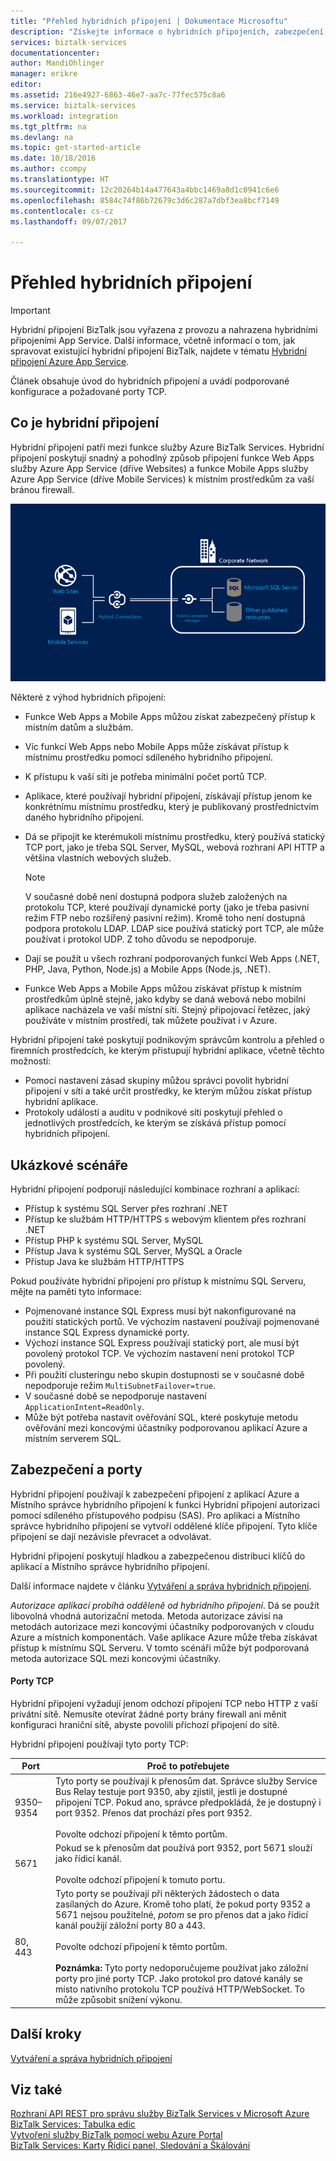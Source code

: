 ```yaml
---
title: "Přehled hybridních připojení | Dokumentace Microsoftu"
description: "Získejte informace o hybridních připojeních, zabezpečení, portech TCP a podporovaných konfiguracích. MABS, WABS."
services: biztalk-services
documentationcenter: 
author: MandiOhlinger
manager: erikre
editor: 
ms.assetid: 216e4927-6863-46e7-aa7c-77fec575c8a6
ms.service: biztalk-services
ms.workload: integration
ms.tgt_pltfrm: na
ms.devlang: na
ms.topic: get-started-article
ms.date: 10/18/2016
ms.author: ccompy
ms.translationtype: HT
ms.sourcegitcommit: 12c20264b14a477643a4bbc1469a8d1c0941c6e6
ms.openlocfilehash: 8584c74f86b72679c3d6c287a7dbf3ea8bcf7149
ms.contentlocale: cs-cz
ms.lasthandoff: 09/07/2017

---
```

# <a name="hybrid-connections-overview"></a>Přehled hybridních připojení

> [!IMPORTANT]
> Hybridní připojení BizTalk jsou vyřazena z provozu a nahrazena hybridními připojeními App Service. Další informace, včetně informací o tom, jak spravovat existující hybridní připojení BizTalk, najdete v tématu [Hybridní připojení Azure App Service](../app-service/app-service-hybrid-connections.md).

Článek obsahuje úvod do hybridních připojení a uvádí podporované konfigurace a požadované porty TCP.

## <a name="what-is-a-hybrid-connection"></a>Co je hybridní připojení
Hybridní připojení patří mezi funkce služby Azure BizTalk Services. Hybridní připojení poskytují snadný a pohodlný způsob připojení funkce Web Apps služby Azure App Service (dříve Websites) a funkce Mobile Apps služby Azure App Service (dříve Mobile Services) k místním prostředkům za vaší bránou firewall.

![Hybridní připojení][HCImage]

Některé z výhod hybridních připojení:

* Funkce Web Apps a Mobile Apps můžou získat zabezpečený přístup k místním datům a službám.
* Víc funkcí Web Apps nebo Mobile Apps může získávat přístup k místnímu prostředku pomocí sdíleného hybridního připojení.
* K přístupu k vaší síti je potřeba minimální počet portů TCP.
* Aplikace, které používají hybridní připojení, získávají přístup jenom ke konkrétnímu místnímu prostředku, který je publikovaný prostřednictvím daného hybridního připojení.
* Dá se připojit ke kterémukoli místnímu prostředku, který používá statický TCP port, jako je třeba SQL Server, MySQL, webová rozhraní API HTTP a většina vlastních webových služeb.
  
  > [!NOTE]
  > V současné době není dostupná podpora služeb založených na protokolu TCP, které používají dynamické porty (jako je třeba pasivní režim FTP nebo rozšířený pasivní režim). Kromě toho není dostupná podpora protokolu LDAP. LDAP sice používá statický port TCP, ale může používat i protokol UDP. Z toho důvodu se nepodporuje.
  > 
  > 
* Dají se použít u všech rozhraní podporovaných funkcí Web Apps (.NET, PHP, Java, Python, Node.js) a Mobile Apps (Node.js, .NET).
* Funkce Web Apps a Mobile Apps můžou získávat přístup k místním prostředkům úplně stejně, jako kdyby se daná webová nebo mobilní aplikace nacházela ve vaší místní síti. Stejný připojovací řetězec, jaký používáte v místním prostředí, tak můžete používat i v Azure.

Hybridní připojení také poskytují podnikovým správcům kontrolu a přehled o firemních prostředcích, ke kterým přistupují hybridní aplikace, včetně těchto možností:

* Pomocí nastavení zásad skupiny můžou správci povolit hybridní připojení v síti a také určit prostředky, ke kterým můžou získat přístup hybridní aplikace.
* Protokoly událostí a auditu v podnikové síti poskytují přehled o jednotlivých prostředcích, ke kterým se získává přístup pomocí hybridních připojení.

## <a name="example-scenarios"></a>Ukázkové scénáře
Hybridní připojení podporují následující kombinace rozhraní a aplikací:

* Přístup k systému SQL Server přes rozhraní .NET
* Přístup ke službám HTTP/HTTPS s webovým klientem přes rozhraní .NET
* Přístup PHP k systému SQL Server, MySQL
* Přístup Java k systému SQL Server, MySQL a Oracle
* Přístup Java ke službám HTTP/HTTPS

Pokud používáte hybridní připojení pro přístup k místnímu SQL Serveru, mějte na paměti tyto informace:

* Pojmenované instance SQL Express musí být nakonfigurované na použití statických portů. Ve výchozím nastavení používají pojmenované instance SQL Express dynamické porty.
* Výchozí instance SQL Express používají statický port, ale musí být povolený protokol TCP. Ve výchozím nastavení není protokol TCP povolený.
* Při použití clusteringu nebo skupin dostupnosti se v současné době nepodporuje režim `MultiSubnetFailover=true`.
* V současné době se nepodporuje nastavení `ApplicationIntent=ReadOnly`.
* Může být potřeba nastavit ověřování SQL, které poskytuje metodu ověřování mezi koncovými účastníky podporovanou aplikací Azure a místním serverem SQL.

## <a name="security-and-ports"></a>Zabezpečení a porty
Hybridní připojení používají k zabezpečení připojení z aplikací Azure a Místního správce hybridního připojení k funkci Hybridní připojení autorizaci pomocí sdíleného přístupového podpisu (SAS). Pro aplikaci a Místního správce hybridního připojení se vytvoří oddělené klíče připojení. Tyto klíče připojení se dají nezávisle převracet a odvolávat.

Hybridní připojení poskytují hladkou a zabezpečenou distribuci klíčů do aplikací a Místního správce hybridního připojení.

Další informace najdete v článku [Vytváření a správa hybridních připojení](integration-hybrid-connection-create-manage.md).

*Autorizace aplikací probíhá odděleně od hybridního připojení*. Dá se použít libovolná vhodná autorizační metoda. Metoda autorizace závisí na metodách autorizace mezi koncovými účastníky podporovaných v cloudu Azure a místních komponentách. Vaše aplikace Azure může třeba získávat přístup k místnímu SQL Serveru. V tomto scénáři může být podporovaná metoda autorizace SQL mezi koncovými účastníky.

#### <a name="tcp-ports"></a>Porty TCP
Hybridní připojení vyžadují jenom odchozí připojení TCP nebo HTTP z vaší privátní sítě. Nemusíte otevírat žádné porty brány firewall ani měnit konfiguraci hraniční sítě, abyste povolili příchozí připojení do sítě.

Hybridní připojení používají tyto porty TCP:

| Port | Proč to potřebujete |
| --- | --- |
| 9350–9354 |Tyto porty se používají k přenosům dat. Správce služby Service Bus Relay testuje port 9350, aby zjistil, jestli je dostupné připojení TCP. Pokud ano, správce předpokládá, že je dostupný i port 9352. Přenos dat prochází přes port 9352. <br/><br/>Povolte odchozí připojení k těmto portům. |
| 5671 |Pokud se k přenosům dat používá port 9352, port 5671 slouží jako řídicí kanál. <br/><br/>Povolte odchozí připojení k tomuto portu. |
| 80, 443 |Tyto porty se používají při některých žádostech o data zasílaných do Azure. Kromě toho platí, že pokud porty 9352 a 5671 nejsou použitelné, *potom* se pro přenos dat a jako řídicí kanál použijí záložní porty 80 a 443.<br/><br/>Povolte odchozí připojení k těmto portům. <br/><br/>**Poznámka:** Tyto porty nedoporučujeme používat jako záložní porty pro jiné porty TCP. Jako protokol pro datové kanály se místo nativního protokolu TCP používá HTTP/WebSocket. To může způsobit snížení výkonu. |

## <a name="next-steps"></a>Další kroky
[Vytváření a správa hybridních připojení](integration-hybrid-connection-create-manage.md)<br/>
<!-- [Connect Azure Web Apps to an On-Premises Resource](../app-service-web/web-sites-hybrid-connection-get-started.md)<br/>
[Connect to on-premises SQL Server from an Azure web app](../app-service-web/web-sites-hybrid-connection-connect-on-premises-sql-server.md)<br/> -->

## <a name="see-also"></a>Viz také
[Rozhraní API REST pro správu služby BizTalk Services v Microsoft Azure](http://msdn.microsoft.com/library/azure/dn232347.aspx)
[BizTalk Services: Tabulka edic](biztalk-editions-feature-chart.md)<br/>
[Vytvoření služby BizTalk pomocí webu Azure Portal](biztalk-provision-services.md)<br/>
[BizTalk Services: Karty Řídicí panel, Sledování a Škálování](biztalk-dashboard-monitor-scale-tabs.md)<br/>

[HCImage]: ./media/integration-hybrid-connection-overview/WABS_HybridConnectionImage.png
[HybridConnectionTab]: ./media/integration-hybrid-connection-overview/WABS_HybridConnectionTab.png
[HCOnPremSetup]: ./media/integration-hybrid-connection-overview/WABS_HybridConnectionOnPremSetup.png
[HCManageConnection]: ./media/integration-hybrid-connection-overview/WABS_HybridConnectionManageConn.png

